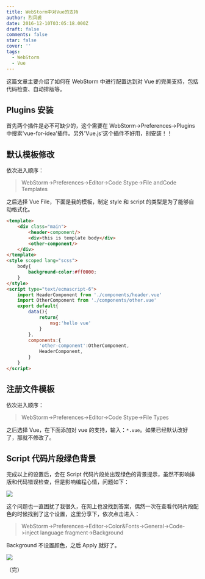 ```yaml
---
title: WebStorm中对Vue的支持
author: 烈风裘
date: 2016-12-10T03:05:18.000Z
draft: false
comments: false
star: false
cover: ''
tags: 
  - WebStorm
  - Vue
---
```


这篇文章主要介绍了如何在 WebStorm 中进行配置达到对 Vue 的完美支持，包括代码检查、自动排版等。

## Plugins 安装

首先两个插件是必不可缺少的，这个需要在 WebStorm->Preferences->Plugins 中搜索'vue-for-idea'插件。另外'Vue.js'这个插件不好用，别安装！！

## 默认模板修改

依次进入顺序：

> WebStorm->Preferences->Editor->Code Stype->File andCode Templates

之后选择 Vue File，下面是我的模板，制定 style 和 script 的类型是为了能够自动格式化。

```html
<template>
    <div class="main">
        <header-component/>
        <div>this is template body</div>
        <other-component/>
    </div>
</template>
<style scoped lang="scss">
    body{
        background-color:#ff0000;
    }
</style>
<script type="text/ecmascript-6">
    import HeaderComponent from './components/header.vue'
    import OtherComponent from './components/other.vue'
    export default{
        data(){
            return{
                msg:'hello vue'
            }
        },
        components:{
            'other-component':OtherComponent,
            HeaderComponent,
        }
    }
</script>
```

## 注册文件模板

依次进入顺序：

> WebStorm->Preferences->Editor->Code Stype->File Types

之后选择 Vue，在下面添加对 vue 的支持，输入：`*.vue`。如果已经默认改好了，那就不修改了。

## Script 代码片段绿色背景

完成以上的设置后，会在 Script 代码片段处出现绿色的背景提示，虽然不影响排版和代码错误检查，但是影响编程心情，问题如下：

![](http://xiangsongtao.com/uploads/1481340380000.png)

这个问题也一直困扰了我很久，在网上也没找到答案，偶然一次在查看代码片段配色的时候找到了这个设置，这里分享下，依次点击进入：

> WebStorm->Preferences->Editor->Color&Fonts->General->Code->inject language fragment->Background

Background 不设置颜色，之后 Apply 就好了。

![](http://xiangsongtao.com/uploads/1481340545000.png)

（完）

